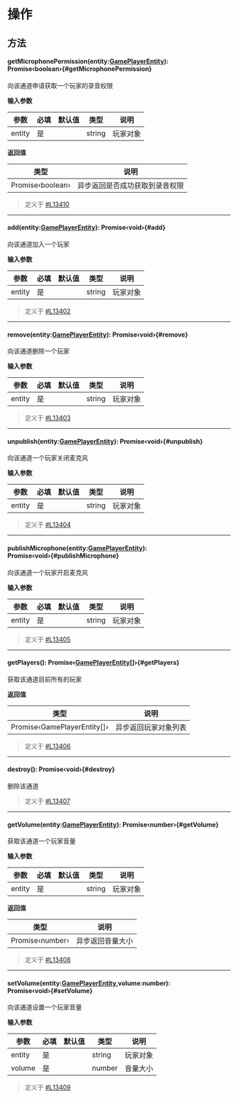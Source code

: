 <script setup>
import '/style.css'
</script>
# 操作

## 方法
#### <font id="API" />getMicrophonePermission(<font id="Type">entity:[GamePlayerEntity](/GameEntity/isPlayer)</font>)<font id="Type">: Promise‹boolean›</font>{#getMicrophonePermission}
向该通道申请获取一个玩家的录音权限

**输入参数**

| **参数** | **必填** | **默认值** | **类型** | **说明** |
| --- | --- | --- | --- | --- |
| entity | 是 |  | string | 玩家对象 |


**返回值**

| **类型** | **说明** |
| --- | --- |
| Promise‹boolean› | 异步返回是否成功获取到录音权限 |

> 定义于 [#L13410](https://github.com/box3lab/arena_dts/blob/main/GameAPI.d.ts#L13410)

---
#### <font id="API" />add(<font id="Type">entity:[GamePlayerEntity](/GameEntity/isPlayer)</font>)<font id="Type">: Promise‹void›</font>{#add}
向该通道加入一个玩家

**输入参数**

| **参数** | **必填** | **默认值** | **类型** | **说明** |
| --- | --- | --- | --- | --- |
| entity | 是 |  | string | 玩家对象 |


> 定义于 [#L13402](https://github.com/box3lab/arena_dts/blob/main/GameAPI.d.ts#L13402)

---
#### <font id="API" />remove(<font id="Type">entity:[GamePlayerEntity](/GameEntity/isPlayer)</font>)<font id="Type">: Promise‹void›</font>{#remove}
向该通道删除一个玩家

**输入参数**

| **参数** | **必填** | **默认值** | **类型** | **说明** |
| --- | --- | --- | --- | --- |
| entity | 是 |  | string | 玩家对象 |


> 定义于 [#L13403](https://github.com/box3lab/arena_dts/blob/main/GameAPI.d.ts#L13403)

---
#### <font id="API" />unpublish(<font id="Type">entity:[GamePlayerEntity](/GameEntity/isPlayer)</font>)<font id="Type">: Promise‹void›</font>{#unpublish}
向该通道一个玩家关闭麦克风

**输入参数**

| **参数** | **必填** | **默认值** | **类型** | **说明** |
| --- | --- | --- | --- | --- |
| entity | 是 |  | string | 玩家对象 |


> 定义于 [#L13404](https://github.com/box3lab/arena_dts/blob/main/GameAPI.d.ts#L13404)

---
#### <font id="API" />publishMicrophone(<font id="Type">entity:[GamePlayerEntity](/GameEntity/isPlayer)</font>)<font id="Type">: Promise‹void›</font>{#publishMicrophone}
向该通道一个玩家开启麦克风

**输入参数**

| **参数** | **必填** | **默认值** | **类型** | **说明** |
| --- | --- | --- | --- | --- |
| entity | 是 |  | string | 玩家对象 |


> 定义于 [#L13405](https://github.com/box3lab/arena_dts/blob/main/GameAPI.d.ts#L13405)

---
#### <font id="API" />getPlayers()<font id="Type">: Promise‹[GamePlayerEntity](/GameEntity/isPlayer)[]›</font>{#getPlayers}
获取该通道目前所有的玩家

**返回值**

| **类型** | **说明** |
| --- | --- |
| Promise‹GamePlayerEntity[]› | 异步返回玩家对象列表 |


> 定义于 [#L13406](https://github.com/box3lab/arena_dts/blob/main/GameAPI.d.ts#L13406)

---
#### <font id="API" />destroy()<font id="Type">: Promise‹void›</font>{#destroy}
删除该通道

> 定义于 [#L13407](https://github.com/box3lab/arena_dts/blob/main/GameAPI.d.ts#L13407)

---
#### <font id="API" />getVolume(<font id="Type">entity:[GamePlayerEntity](/GameEntity/isPlayer)</font>)<font id="Type">: Promise‹number›</font>{#getVolume}
获取该通道一个玩家音量

**输入参数**

| **参数** | **必填** | **默认值** | **类型** | **说明** |
| --- | --- | --- | --- | --- |
| entity | 是 |  | string | 玩家对象 |

**返回值**

| **类型** | **说明** |
| --- | --- |
| Promise‹number› | 异步返回音量大小 |

> 定义于 [#L13408](https://github.com/box3lab/arena_dts/blob/main/GameAPI.d.ts#L13408)

---
#### <font id="API" />setVolume(<font id="Type">entity:[GamePlayerEntity](/GameEntity/isPlayer),volume:number</font>)<font id="Type">: Promise‹void›</font>{#setVolume}
向该通道设置一个玩家音量

**输入参数**

| **参数** | **必填** | **默认值** | **类型** | **说明** |
| --- | --- | --- | --- | --- |
| entity | 是 |  | string | 玩家对象 |
| volume | 是 |  | number | 音量大小 |

> 定义于 [#L13409](https://github.com/box3lab/arena_dts/blob/main/GameAPI.d.ts#L13409)
